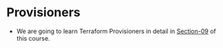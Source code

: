 # Provisioners
-  We are going to learn Terraform Provisioners in detail in [Section-09](https://github.com/tflearning/hashicorp-certified-terraform-associate/tree/master/09-Terraform-Provisioners) of this course. 
